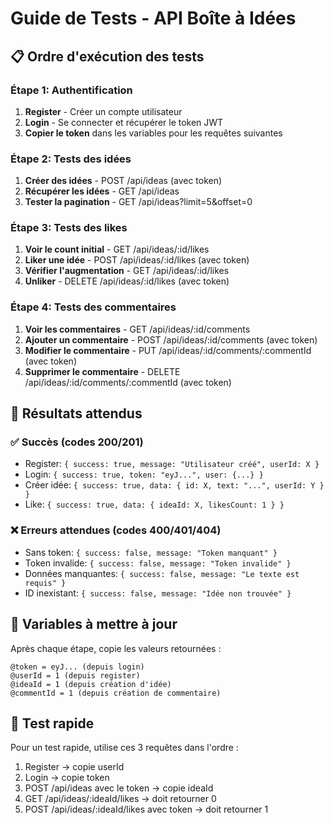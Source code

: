 # Guide de Tests - API Boîte à Idées

## 📋 Ordre d'exécution des tests

### Étape 1: Authentification
1. **Register** - Créer un compte utilisateur
2. **Login** - Se connecter et récupérer le token JWT
3. **Copier le token** dans les variables pour les requêtes suivantes

### Étape 2: Tests des idées
1. **Créer des idées** - POST /api/ideas (avec token)
2. **Récupérer les idées** - GET /api/ideas
3. **Tester la pagination** - GET /api/ideas?limit=5&offset=0

### Étape 3: Tests des likes
1. **Voir le count initial** - GET /api/ideas/:id/likes
2. **Liker une idée** - POST /api/ideas/:id/likes (avec token)
3. **Vérifier l'augmentation** - GET /api/ideas/:id/likes
4. **Unliker** - DELETE /api/ideas/:id/likes (avec token)

### Étape 4: Tests des commentaires
1. **Voir les commentaires** - GET /api/ideas/:id/comments
2. **Ajouter un commentaire** - POST /api/ideas/:id/comments (avec token)
3. **Modifier le commentaire** - PUT /api/ideas/:id/comments/:commentId (avec token)
4. **Supprimer le commentaire** - DELETE /api/ideas/:id/comments/:commentId (avec token)

## 🎯 Résultats attendus

### ✅ Succès (codes 200/201)
- Register: `{ success: true, message: "Utilisateur créé", userId: X }`
- Login: `{ success: true, token: "eyJ...", user: {...} }`
- Créer idée: `{ success: true, data: { id: X, text: "...", userId: Y } }`
- Like: `{ success: true, data: { ideaId: X, likesCount: 1 } }`

### ❌ Erreurs attendues (codes 400/401/404)
- Sans token: `{ success: false, message: "Token manquant" }`
- Token invalide: `{ success: false, message: "Token invalide" }`
- Données manquantes: `{ success: false, message: "Le texte est requis" }`
- ID inexistant: `{ success: false, message: "Idée non trouvée" }`

## 🔧 Variables à mettre à jour

Après chaque étape, copie les valeurs retournées :

```
@token = eyJ... (depuis login)
@userId = 1 (depuis register)  
@ideaId = 1 (depuis création d'idée)
@commentId = 1 (depuis création de commentaire)
```

## 🚀 Test rapide

Pour un test rapide, utilise ces 3 requêtes dans l'ordre :

1. Register → copie userId
2. Login → copie token  
3. POST /api/ideas avec le token → copie ideaId
4. GET /api/ideas/:ideaId/likes → doit retourner 0
5. POST /api/ideas/:ideaId/likes avec token → doit retourner 1
